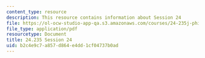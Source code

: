 ```yaml
---
content_type: resource
description: This resource contains information about Session 24
file: https://ol-ocw-studio-app-qa.s3.amazonaws.com/courses/24-235j-philosophy-of-law-spring-2012/b2c4e9c7a857d864e4dd1cf04737b0ad_MIT24_235JS12_Session24.pdf
file_type: application/pdf
resourcetype: Document
title: 24.235 Session 24
uid: b2c4e9c7-a857-d864-e4dd-1cf04737b0ad
---
```


